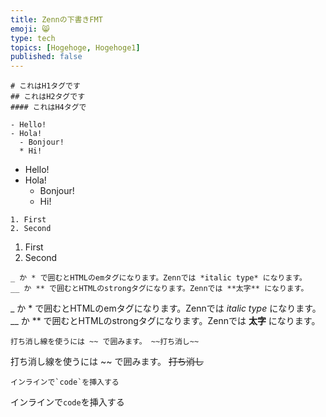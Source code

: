 ```yaml
---
title: Zennの下書きFMT
emoji: 😸
type: tech
topics: [Hogehoge, Hogehoge1]
published: false
---
```



```タグ
# これはH1タグです
## これはH2タグです
#### これはH4タグで
```


```リスト
- Hello!
- Hola!
  - Bonjour!
  * Hi!
```

- Hello!
- Hola!
  - Bonjour!
  * Hi!


```番号付きリスト
1. First
2. Second
```

1. First
2. Second


```強調・強勢
_ か * で囲むとHTMLのemタグになります。Zennでは *italic type* になります。
__ か ** で囲むとHTMLのstrongタグになります。Zennでは **太字** になります。
```

_ か * で囲むとHTMLのemタグになります。Zennでは *italic type* になります。
__ か ** で囲むとHTMLのstrongタグになります。Zennでは **太字** になります。


```打消し線
打ち消し線を使うには ~~ で囲みます。 ~~打ち消し~~
```

打ち消し線を使うには ~~ で囲みます。 ~~打ち消し~~


```インラインでコードを挿入する
インラインで`code`を挿入する
```

インラインで`code`を挿入する

```言語名

```


```言語名

```


```言語名

```

